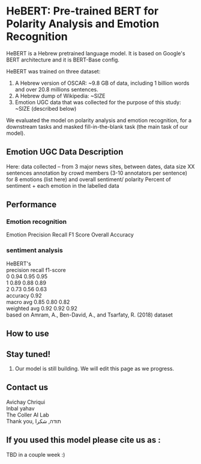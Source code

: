 # HeBERT: Pre-trained BERT for Polarity Analysis and Emotion Recognition
HeBERT is a Hebrew pretrained language model. It is based on Google's BERT architecture and it is BERT-Base config. <br>

HeBERT was trained on three dataset: 
1. A Hebrew version of OSCAR: ~9.8 GB of data, including 1 billion words and over 20.8 millions sentences. 
2. A Hebrew dump of Wikipedia: ~SIZE
3. Emotion UGC data that was collected for the purpose of this study: ~SIZE (described below)

We evaluated the model on polarity analysis and emotion recognition, for a downstream tasks and masked fill-in-the-blank task (the main task of our model). 

## Emotion UGC Data Description
Here: data collected – from 3 major news sites, between dates, data size
XX sentences annotation by crowd members (3-10 annotators per sentence) for 8 emotions (list here) and overall sentiment/ polarity
Percent of sentiment + each emotion in the labelled data

## Performance
### Emotion recognition
Emotion	Precision	Recall 	F1 Score	Overall Accuracy
				
				
				

### sentiment analysis  
HeBERT's				
	precision	recall	f1-score	
0	0.94	0.95	0.95	
1	0.89	0.88	0.89	
2	0.73	0.56	0.63	
accuracy			0.92	
macro avg	0.85	0.80	0.82	
weighted avg	0.92	0.92	0.92	
based on Amram, A., Ben-David, A., and Tsarfaty, R. (2018) dataset

## How to use

## Stay tuned!
1.	Our model is still building. We will edit this page as we progress. 

## Contact us
Avichay Chriqui <br>
Inbal yahav <br>
The Coller AI Lab <br>
Thank you, תודה, شكرا <br>

## If you used this model please cite us as :
TBD in a couple week :)

